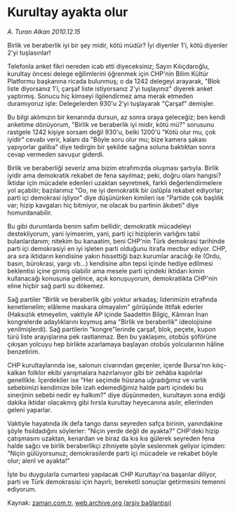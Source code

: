 # Kurultay ayakta olur

*A. Turan Alkan 2010.12.15*

<td class="columnist-detail">
<p>Birlik ve beraberlik iyi bir şey midir, kötü müdür? İyi diyenler 1'i, kötü diyenler 2'yi tuşlasınlar!</p>
<p>
<div id="haberMetinDiv">
<p> Telefonla anket fikri nereden icab etti diyeceksiniz; Sayın Kılıçdaroğlu, kurultay öncesi delege eğilimlerini öğrenmek için CHP'nin Bilim Kültür Platformu başkanına ricada bulunmuş; o da 1242 delegeyi arayarak, "Blok liste diyorsanız 1'i, çarşaf liste istiyorsanız 2'yi tuşlayınız" diyerek anket yaptırmış. Sonucu hiç kimseyi ilgilendirmez ama merak etmeden duramıyoruz işte: Delegelerden 930'u 2'yi tuşlayarak "Çarşaf" demişler.
<p> Bu bilgi aklımızın bir kenarında dursun, az sonra oraya geleceğiz; ben kendi anketime dönüyorum, "Birlik ve beraberlik iyi midir, kötü mü?" sorusunu rastgele 1242 kişiye sorsam değil 930'u, belki 1200'ü "Kötü olur mu, çok iyidir" cevabı verir, kalanı da "Böyle soru olur mu; bize kamera şakası yapıyorlar galiba" diye tedirgin bir şekilde sağına soluna baktıktan sonra cevap vermeden savuşur giderdi.
<p> Birlik ve beraberliği severiz ama bizim etrafımızda oluşması şartıyla. Birlik iyidir ama demokratik rekabet de fena sayılmaz; peki, doğru olanı hangisi? İktidar için mücadele edenleri uzaktan seyretmek, farklı değerlendirmelere yol açabilir; bazılarımız "Oo, ne iyi demokratik bir üslûpla rekabet ediyorlar; parti içi demokrasi işliyor" diye düşünürken kimileri ise "Partide çok başlılık var; hizip kavgaları hiç bitmiyor, ne olacak bu partinin âkıbeti" diye homurdanabilir.
<p> Bu gibi durumlarda benim safım bellidir; demokratik mücadeleyi destekliyorum, yani iyimserim, yani, parti içi hiziplerin varlığını tabii bulanlardanım; nitekim bu kanaatim, beni CHP'nin Türk demokrasi tarihinde parti içi demokrasiyi en iyi işleten parti olduğunu itirafa mecbur ediyor. CHP, ara sıra iktidarın kendisine yakın hissettiği bazı kurumlar aracılığı ile (Ordu, basın, bürokrasi, yargı vb...) kendisine altın tepsi içinde hediye edilmesi beklentisi içine girmiş olabilir ama mesele parti içindeki iktidarı kimin kullanacağı konusuna gelince, açık konuşuyorum, demokratlıkta CHP'nin eline hiçbir sağ parti su dökemez.
<p> Sağ partiler "Birlik ve beraberlik gibi yoktur arkadaş; liderimizin etrafında kenetlenelim; elâleme maskara olmayalım" görüşünde ittifak ederler (Haksızlık etmeyelim, vaktiyle AP içinde Saadettin Bilgiç, Kâmran İnan kongrelerde adaylıklarını koymuş ama "Birlik ve beraberlik" ideolojisine yenilmişlerdi). Sağ partilerin "kongre"lerinde çarşaf, blok, peçete, kupon türü liste arayışlarına pek rastlanmaz. Ben bu yaklaşımı, otobüs şöförüne çıkışan yolcuyu hep birlikte azarlamaya başlayan otobüs yolcularının hâline benzetirim.
<p> CHP kurultaylarında ise, salonun civarından geçenler, içerde Bursa'nın kılıç-kalkan folklor ekibi yarışmalara hazırlanıyor gibi bir zehâba kapılırlar genellikle. İçerdekiler ise "Her seçimde hüsrana uğradığımız ve varlık sebebimizi kendimize bile izah edemediğimiz halde parti içindeki bu sinerjinin sebebi nedir ey halkım?" diye düşünmeden, kurultayın sona erdiği dakika iktidar olacakmış gibi hırsla kurultay heyecanına asılır, ellerinden geleni yaparlar.
<p> Vaktiyle hayatında ilk defa tango dansı seyreden safça birinin, yanındakine şöyle fısıldadığını söylerler: "Niçin yerde değil de ayakta?" CHP'deki hizip çatışmasını uzaktan, kenardan ve biraz da kıs kıs gülerek seyreden fena halde sağcı ve birlik beraberlikçi zihniyete şöyle seslenmek geliyor içimden: "Niçin gülüyorsunuz; demokrasilerde parti içi mücadele ve rekabet böyle olur; alenî ve ayakta!"
<p> İşte bu duygularla cumartesi yapılacak CHP Kurultayı'na başarılar diliyor, parti ve Türk demokrasisi için hayırlı, bereketli sonuçlar getirmesini temenni ediyorum.</p></p></p></p></p></p></p></p></div>
</p>
<a href="http://web.archive.org/web/20101222045147/mailto:t.alkan@zaman.com.tr">
</a></td>

Kaynak: [zaman.com.tr](http://zaman.com.tr/yazar.do?yazino=1065413), [web.archive.org (arşiv bağlantısı)](http://web.archive.org/web/20101222045147/http://www.zaman.com.tr:80/yazar.do?yazino=1065413)
